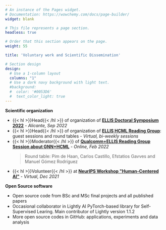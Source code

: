 ```yaml
---
# An instance of the Pages widget.
# Documentation: https://wowchemy.com/docs/page-builder/
widget: blank

# This file represents a page section.
headless: true

# Order that this section appears on the page.
weight: 55

title: 'Voluntary work and Scientific Dissemination'

# Section design
design:
  # Use a 1-column layout
  columns: "1"
  # Use a dark navy background with light text.
  #background:
  #  color: '#0053D6'
  #  text_color_light: true
---
```



**Scientific organization**
* {{< hl >}}Head{{< /hl >}} of organization of **[ELLIS Doctoral Symposium 2022](https://ellisalicante.org/eds2022/)** - *Alicante, Sep 2022*
* {{< hl >}}Head{{< /hl >}} of organization of **[ELLIS HCML Reading Group](https://ellisalicante.org/en/readingGroup)**: guest sessions and round tables - *Virtual, bi-weekly sessions*
* {{< hl >}}Moderator{{< /hl >}} of **[Qualcomm+ELLIS Reading Group Session about GNN+HCML](https://ellisalicante.org/readingGroup#:~:text=Guest%20talk%20by%20Qualcomm%20AI%20Research)** - *Online, Feb 2022*
  > Round table: Pim de Haan, Carlos Castillo, Efstatios Gavves and Manuel Gómez Rodríguez
* {{< hl >}}Volunteer{{< /hl >}} at **[NeurIPS Workshop "Human-Centered AI"](https://sites.google.com/view/hcai-human-centered-ai-neurips/home)** - *Virtual, Dec 2021*

**Open Source software**
* Open source code from BSc and MSc final projects and all published papers
* Occasional collaborator in Lightly AI PyTorch-based library for Self-Supervised Learing. Main contributor of Lightly version 1.1.2
* More open source codes in GitHub: applications, experiments and data analysis
